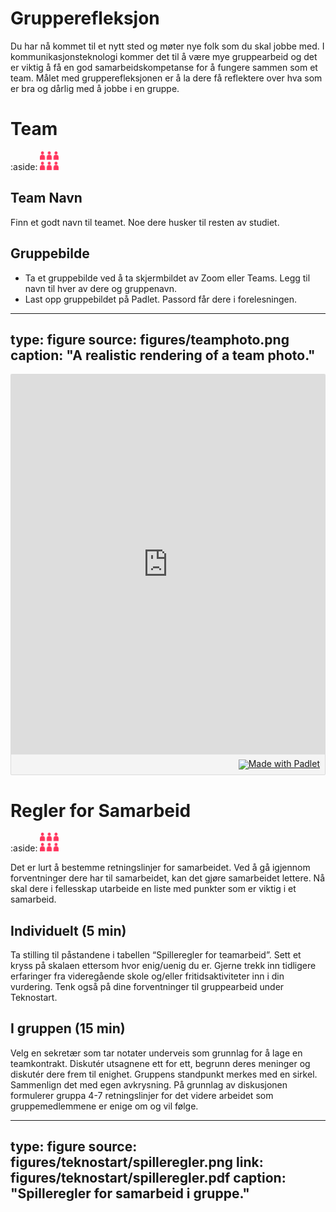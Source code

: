 # Grupperefleksjon

Du har nå kommet til et nytt sted og møter nye folk som du skal jobbe med. 
I kommunikasjonsteknologi kommer det til å være mye gruppearbeid og det er viktig å få en god samarbeidskompetanse for å fungere sammen som et team. 
Målet med grupperefleksjonen er å la dere få reflektere over hva som er bra og dårlig med å jobbe i en gruppe.



# Team

:aside: <img src="figures/doubleteam.png" width="30"/>


## Team Navn

Finn et godt navn til teamet. Noe dere husker til resten av studiet.

## Gruppebilde

- Ta et gruppebilde ved å ta skjermbildet av Zoom eller Teams. Legg til navn til hver av dere og gruppenavn.
- Last opp gruppebildet på Padlet. Passord får dere i forelesningen.

---
type: figure
source: figures/teamphoto.png
caption: "A realistic rendering of a team photo."
---

<div class="padlet-embed" style="border:1px solid rgba(0,0,0,0.1);border-radius:2px;box-sizing:border-box;overflow:hidden;position:relative;width:100%;background:#F4F4F4"><p style="padding:0;margin:0"><iframe src="https://padlet.com/embed/kydap6ig3531hlmr" frameborder="0" allow="camera;microphone;geolocation" style="width:100%;height:608px;display:block;padding:0;margin:0"></iframe></p><div style="padding:8px;text-align:right;margin:0;"><a href="https://padlet.com?ref=embed" style="padding:0;margin:0;border:none;display:block;line-height:1;height:16px" target="_blank"><img src="https://padlet.net/embeds/made_with_padlet.png" width="86" height="16" style="padding:0;margin:0;background:none;border:none;display:inline;box-shadow:none" alt="Made with Padlet"></a></div></div>



# Regler for Samarbeid

:aside: <img src="figures/doubleteam.png" width="30"/>


Det er lurt å bestemme retningslinjer for samarbeidet. Ved å gå igjennom forventninger dere har til samarbeidet, kan det gjøre samarbeidet lettere. Nå skal dere i fellesskap utarbeide en liste med punkter som er viktig i et samarbeid.

## Individuelt (5 min)

Ta stilling til påstandene i tabellen “Spilleregler for teamarbeid”. Sett et kryss på skalaen ettersom hvor enig/uenig du er. Gjerne trekk inn tidligere erfaringer fra videregående skole og/eller fritidsaktiviteter inn i din vurdering. Tenk også på dine forventninger til gruppearbeid under Teknostart.

## I gruppen (15 min)

Velg en sekretær som tar notater underveis som grunnlag for å lage en teamkontrakt. Diskutér utsagnene ett for ett, begrunn deres meninger og diskutér dere frem til enighet. Gruppens standpunkt merkes med en sirkel. Sammenlign det med egen avkrysning. På grunnlag av diskusjonen formulerer gruppa 4-7 retningslinjer for det videre arbeidet som gruppemedlemmene er enige om og vil følge.

---
type: figure
source: figures/teknostart/spilleregler.png
link: figures/teknostart/spilleregler.pdf
caption: "Spilleregler for samarbeid i gruppe."
---